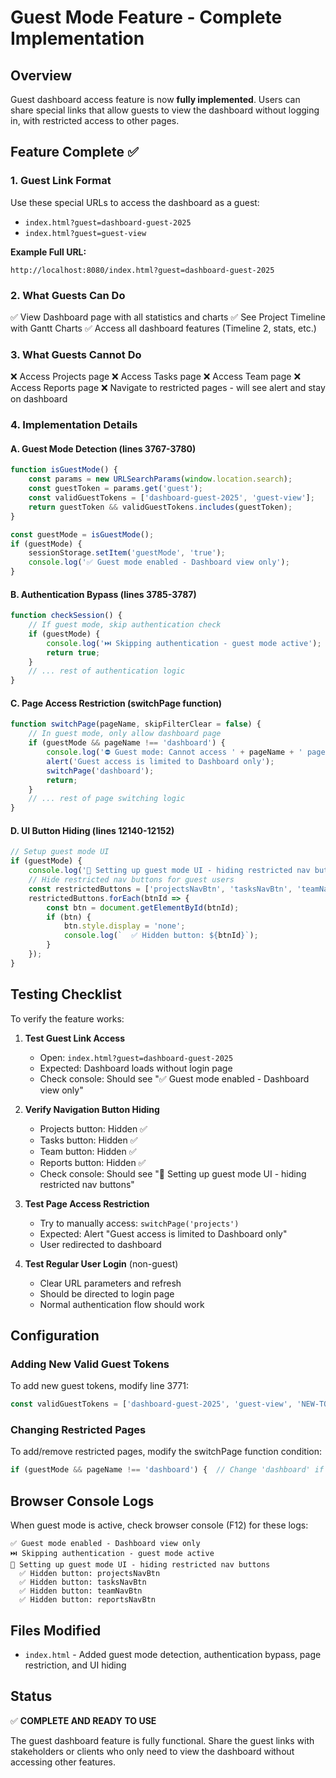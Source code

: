 # Guest Mode Feature - Complete Implementation

## Overview
Guest dashboard access feature is now **fully implemented**. Users can share special links that allow guests to view the dashboard without logging in, with restricted access to other pages.

## Feature Complete ✅

### 1. Guest Link Format
Use these special URLs to access the dashboard as a guest:
- `index.html?guest=dashboard-guest-2025`
- `index.html?guest=guest-view`

**Example Full URL:**
```
http://localhost:8080/index.html?guest=dashboard-guest-2025
```

### 2. What Guests Can Do
✅ View Dashboard page with all statistics and charts
✅ See Project Timeline with Gantt Charts
✅ Access all dashboard features (Timeline 2, stats, etc.)

### 3. What Guests Cannot Do
❌ Access Projects page
❌ Access Tasks page
❌ Access Team page
❌ Access Reports page
❌ Navigate to restricted pages - will see alert and stay on dashboard

### 4. Implementation Details

#### A. Guest Mode Detection (lines 3767-3780)
```javascript
function isGuestMode() {
    const params = new URLSearchParams(window.location.search);
    const guestToken = params.get('guest');
    const validGuestTokens = ['dashboard-guest-2025', 'guest-view'];
    return guestToken && validGuestTokens.includes(guestToken);
}

const guestMode = isGuestMode();
if (guestMode) {
    sessionStorage.setItem('guestMode', 'true');
    console.log('✅ Guest mode enabled - Dashboard view only');
}
```

#### B. Authentication Bypass (lines 3785-3787)
```javascript
function checkSession() {
    // If guest mode, skip authentication check
    if (guestMode) {
        console.log('⏭️ Skipping authentication - guest mode active');
        return true;
    }
    // ... rest of authentication logic
}
```

#### C. Page Access Restriction (switchPage function)
```javascript
function switchPage(pageName, skipFilterClear = false) {
    // In guest mode, only allow dashboard page
    if (guestMode && pageName !== 'dashboard') {
        console.log('⛔ Guest mode: Cannot access ' + pageName + ' page');
        alert('Guest access is limited to Dashboard only');
        switchPage('dashboard');
        return;
    }
    // ... rest of page switching logic
}
```

#### D. UI Button Hiding (lines 12140-12152)
```javascript
// Setup guest mode UI
if (guestMode) {
    console.log('🎫 Setting up guest mode UI - hiding restricted nav buttons');
    // Hide restricted nav buttons for guest users
    const restrictedButtons = ['projectsNavBtn', 'tasksNavBtn', 'teamNavBtn', 'reportsNavBtn'];
    restrictedButtons.forEach(btnId => {
        const btn = document.getElementById(btnId);
        if (btn) {
            btn.style.display = 'none';
            console.log(`  ✅ Hidden button: ${btnId}`);
        }
    });
}
```

## Testing Checklist

To verify the feature works:

1. **Test Guest Link Access**
   - Open: `index.html?guest=dashboard-guest-2025`
   - Expected: Dashboard loads without login page
   - Check console: Should see "✅ Guest mode enabled - Dashboard view only"

2. **Verify Navigation Button Hiding**
   - Projects button: Hidden ✅
   - Tasks button: Hidden ✅
   - Team button: Hidden ✅
   - Reports button: Hidden ✅
   - Check console: Should see "🎫 Setting up guest mode UI - hiding restricted nav buttons"

3. **Test Page Access Restriction**
   - Try to manually access: `switchPage('projects')`
   - Expected: Alert "Guest access is limited to Dashboard only"
   - User redirected to dashboard

4. **Test Regular User Login** (non-guest)
   - Clear URL parameters and refresh
   - Should be directed to login page
   - Normal authentication flow should work

## Configuration

### Adding New Valid Guest Tokens
To add new guest tokens, modify line 3771:
```javascript
const validGuestTokens = ['dashboard-guest-2025', 'guest-view', 'NEW-TOKEN-HERE'];
```

### Changing Restricted Pages
To add/remove restricted pages, modify the switchPage function condition:
```javascript
if (guestMode && pageName !== 'dashboard') {  // Change 'dashboard' if needed
```

## Browser Console Logs

When guest mode is active, check browser console (F12) for these logs:

```
✅ Guest mode enabled - Dashboard view only
⏭️ Skipping authentication - guest mode active
🎫 Setting up guest mode UI - hiding restricted nav buttons
  ✅ Hidden button: projectsNavBtn
  ✅ Hidden button: tasksNavBtn
  ✅ Hidden button: teamNavBtn
  ✅ Hidden button: reportsNavBtn
```

## Files Modified
- `index.html` - Added guest mode detection, authentication bypass, page restriction, and UI hiding

## Status
✅ **COMPLETE AND READY TO USE**

The guest dashboard feature is fully functional. Share the guest links with stakeholders or clients who only need to view the dashboard without accessing other features.
